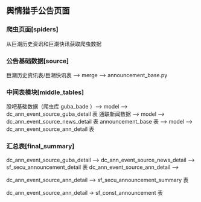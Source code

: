 ## 舆情猎手公告页面


### 爬虫页面[spiders]
从巨潮历史资讯和巨潮快讯获取爬虫数据 


### 公告基础数据[source]
巨潮历史资讯表/巨潮快讯表 --> merge -->  announcement_base.py


### 中间表模块[middle_tables]
股吧基础数据（爬虫库 guba_bade ）--> model --> dc_ann_event_source_guba_detail 表 
通联新闻数据                    --> model --> dc_ann_event_source_news_detail 表 
announcement_base 表           --> model --> dc_ann_event_source_ann_detail  表


### 汇总表[final_summary]
dc_ann_event_source_guba_detail -->
dc_ann_event_source_news_detail -->  sf_secu_announcement_detail 表 
dc_ann_event_source_ann_detail --> 

dc_ann_event_source_ann_detail --> sf_secu_announcement_summary 表 

dc_ann_event_source_ann_detail -> sf_const_announcement 表